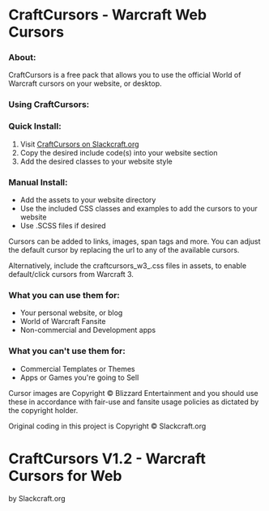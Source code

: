 # CraftCursors - Warcraft Web Cursors

### About:
CraftCursors is a free pack that allows you to use the official World of Warcraft cursors on your website, or desktop.

### Using CraftCursors:

### Quick Install:
1. Visit [CraftCursors on Slackcraft.org](https://www.slackcraft.org/download-craftcursors)
2. Copy the desired include code(s) into your website <head> section
3. Add the desired classes to your website style

### Manual Install:
- Add the assets to your website directory
- Use the included CSS classes and examples to add the cursors to your website
- Use .SCSS files if desired

Cursors can be added to links, images, span tags and more. You can adjust the default cursor by replacing the url to any of the available cursors.

Alternatively, include the craftcursors_w3_<race>.css files in assets, to enable default/click cursors from Warcraft 3.

### What you can use them for:
- Your personal website, or blog
- World of Warcraft Fansite
- Non-commercial and Development apps

### What you can't use them for:
- Commercial Templates or Themes
- Apps or Games you're going to Sell

Cursor images are Copyright © Blizzard Entertainment and you should use these in accordance with fair-use and fansite usage policies as dictated by the copyright holder.

Original coding in this project is Copyright © Slackcraft.org

# CraftCursors V1.2 - Warcraft Cursors for Web
by Slackcraft.org
